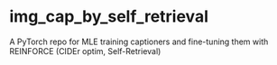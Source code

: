 # img_cap_by_self_retrieval
A PyTorch repo for MLE training captioners and fine-tuning them with REINFORCE (CIDEr optim, Self-Retrieval)
